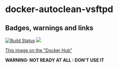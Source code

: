 # docker-autoclean-vsftpd

## Badges, warnings and links

[![Build Status](https://travis-ci.org/thefab/docker-autoclean-vsftpd.svg?branch=master)](https://travis-ci.org/thefab/docker-autoclean-vsftpd)
[![](https://badge.imagelayers.io/thefab/autoclean-vsftpd:latest.svg)](https://imagelayers.io/?images=thefab/autoclean-vsftpd:centos6 'badge from imagelayers.io')

[This image on the "Docker Hub"](https://hub.docker.com/r/thefab/autoclean-vsftpd/)

**WARNING: NOT READY AT ALL : DON'T USE IT**
